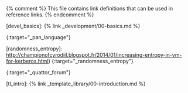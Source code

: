 {% comment %}
This file contains link definitions that can be used in reference links.
{% endcomment %}

[aquilon_archetypes]: /aquilon/technical_details.html#archetypes
[aquilon_configuration]: /aquilon/configuration.html
[aquilon_details]: /aquilon/technical_details.html
[aquilon_domains]: /aquilon/technical_details.html#domains
[aquilon_install]: /aquilon/00-install.html
[aquilon_management]: /aquilon/management.html
[aquilon_plenary]: /aquilon/technical_details.html#plenary-templates
[aquilon_sandboxes]: /aquilon/technical_details.html#sandboxes
[aquilon_tl]: /aquilon/configuration.html#configuring-the-template-library
[aq_conf_troubleshooting]: /aquilon/site_configuration.html#troubleshooting

[devel_basics]: {% link _development/00-basics.md %}

[freenode.net]: irc://chat.freenode.net:6667

[pan_language]: http://quattor-pan.readthedocs.org/en/stable
{:target="_pan_language"}

[randomness_entropy]: http://championofcyrodiil.blogspot.fr/2014/01/increasing-entropy-in-vm-for-kerberos.html)
{:target="_randomness_entropy"}

[quattor-list]: https://groups.google.com/forum/#!forum/quattor
{:target="_quattor_forum"}

[tl_intro]: {% link _template_library/00-introduction.md %}
